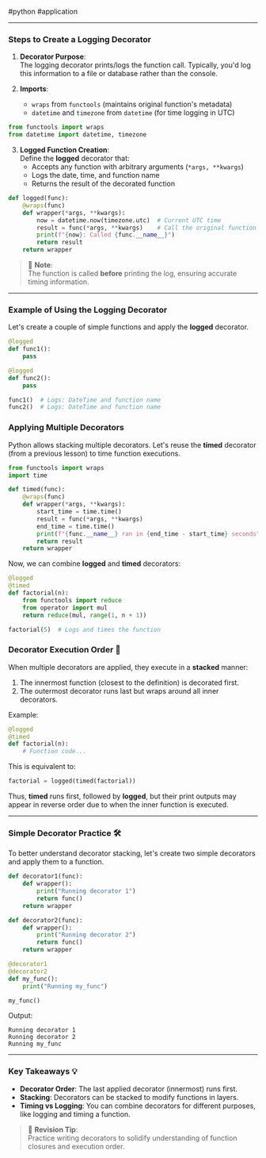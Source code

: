 #python #application 

---
### Steps to Create a Logging Decorator

1. **Decorator Purpose**:  
   The logging decorator prints/logs the function call. Typically, you'd log this information to a file or database rather than the console.
   
2. **Imports**:
   - `wraps` from `functools` (maintains original function's metadata)
   - `datetime` and `timezone` from `datetime` (for time logging in UTC)

```python
from functools import wraps
from datetime import datetime, timezone
```

3. **Logged Function Creation**:  
   Define the **logged** decorator that:
   - Accepts any function with arbitrary arguments (`*args, **kwargs`)
   - Logs the date, time, and function name
   - Returns the result of the decorated function

```python
def logged(func):
    @wraps(func)
    def wrapper(*args, **kwargs):
        now = datetime.now(timezone.utc)  # Current UTC time
        result = func(*args, **kwargs)    # Call the original function
        print(f"{now}: Called {func.__name__}")
        return result
    return wrapper
```

> 📝 **Note**:  
> The function is called **before** printing the log, ensuring accurate timing information.

---

### Example of Using the Logging Decorator

Let's create a couple of simple functions and apply the **logged** decorator.

```python
@logged
def func1():
    pass

@logged
def func2():
    pass

func1()  # Logs: DateTime and function name
func2()  # Logs: DateTime and function name
```

### Applying Multiple Decorators

Python allows stacking multiple decorators. Let's reuse the **timed** decorator (from a previous lesson) to time function executions.

```python
from functools import wraps
import time

def timed(func):
    @wraps(func)
    def wrapper(*args, **kwargs):
        start_time = time.time()
        result = func(*args, **kwargs)
        end_time = time.time()
        print(f"{func.__name__} ran in {end_time - start_time} seconds")
        return result
    return wrapper
```

Now, we can combine **logged** and **timed** decorators:

```python
@logged
@timed
def factorial(n):
    from functools import reduce
    from operator import mul
    return reduce(mul, range(1, n + 1))

factorial(5)  # Logs and times the function
```

### Decorator Execution Order 🔄

When multiple decorators are applied, they execute in a **stacked** manner:

1. The innermost function (closest to the definition) is decorated first.
2. The outermost decorator runs last but wraps around all inner decorators.

Example:

```python
@logged
@timed
def factorial(n):
    # Function code...
```

This is equivalent to:

```python
factorial = logged(timed(factorial))
```

Thus, **timed** runs first, followed by **logged**, but their print outputs may appear in reverse order due to when the inner function is executed.

---

### Simple Decorator Practice 🛠️

To better understand decorator stacking, let's create two simple decorators and apply them to a function.

```python
def decorator1(func):
    def wrapper():
        print("Running decorator 1")
        return func()
    return wrapper

def decorator2(func):
    def wrapper():
        print("Running decorator 2")
        return func()
    return wrapper

@decorator1
@decorator2
def my_func():
    print("Running my_func")

my_func()
```

Output:
```
Running decorator 1
Running decorator 2
Running my_func
```

---

### Key Takeaways 💡

- **Decorator Order**: The last applied decorator (innermost) runs first.
- **Stacking**: Decorators can be stacked to modify functions in layers.
- **Timing vs Logging**: You can combine decorators for different purposes, like logging and timing a function.
  
> 📝 **Revision Tip**:  
> Practice writing decorators to solidify understanding of function closures and execution order.